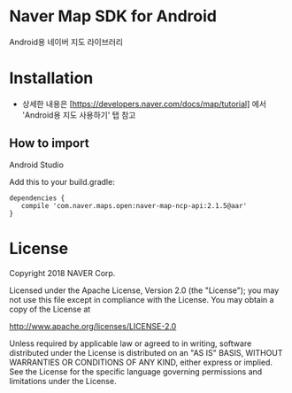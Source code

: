 # **Naver Map SDK for Android**

Android용 네이버 지도 라이브러리

Installation
==
- 상세한 내용은 [https://developers.naver.com/docs/map/tutorial] 에서 'Android용 지도 사용하기' 탭 참고

## How to import

Android Studio

Add this to your build.gradle:

```
dependencies {
   compile 'com.naver.maps.open:naver-map-ncp-api:2.1.5@aar'
}
```

License
==

Copyright 2018 NAVER Corp.

Licensed under the Apache License, Version 2.0 (the "License");
you may not use this file except in compliance with the License.
You may obtain a copy of the License at

http://www.apache.org/licenses/LICENSE-2.0

Unless required by applicable law or agreed to in writing, software
distributed under the License is distributed on an "AS IS" BASIS,
WITHOUT WARRANTIES OR CONDITIONS OF ANY KIND, either express or implied.
See the License for the specific language governing permissions and
limitations under the License.
